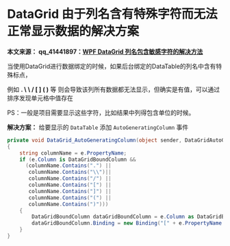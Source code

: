 # DataGrid 由于列名含有特殊字符而无法正常显示数据的解决方案

**本文来源： 
qq_41441897：[WPF DataGrid 列名包含敏感字符的解决方法](https://blog.csdn.net/qq_41441897/article/details/82386243)**

当使用DataGrid进行数据绑定的时候，如果后台绑定的DataTable的列名中含有特殊标点，

例如 **. \ \\ / [ ] ( )** 等
则会导致该列所有数据都无法显示，但确实是有值，可以通过排序发现单元格中值存在

PS：一般是项目需要显示这些字符，比如结果中列得包含单位的时候。

**解决方案：**
给要显示的 `DataTable` 添加 `AutoGeneratingColumn` 事件

``` C#
private void DataGrid_AutoGeneratingColumn(object sender, DataGridAutoGeneratingColumnEventArgs e)
{
    string columnName = e.PropertyName;
    if (e.Column is DataGridBoundColumn &&
      (columnName.Contains(".") ||
       columnName.Contains("\\")||
       columnName.Contains("/") ||
       columnName.Contains("[") ||
       columnName.Contains("]") ||
       columnName.Contains("(") ||
       columnName.Contains(")")))
    {
        DataGridBoundColumn dataGridBoundColumn = e.Column as DataGridBoundColumn;
        dataGridBoundColumn.Binding = new Binding("[" + e.PropertyName + "]");
    }
}
```
